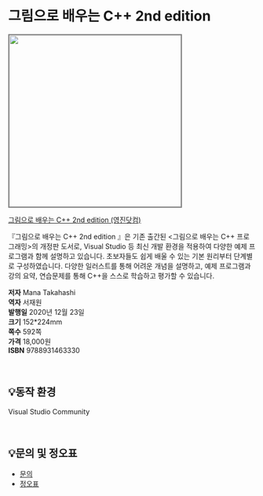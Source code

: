 # 그림으로 배우는 C++ 2nd edition

<img src="https://www.youngjin.com/images/book_cover/9788931463330.jpg" height="350px" style="border: 2px solid grey;">

[그림으로 배우는 C++ 2nd edition
 (영진닷컴)](https://blog.naver.com/ydot/222136238770)

『그림으로 배우는 C++ 2nd edition
』은 기존 출간된 <그림으로 배우는 C++ 프로그래밍>의 개정판 도서로, Visual Studio 등 최신 개발 환경을 적용하여 다양한 예제 프로그램과 함께 설명하고 있습니다. 초보자들도 쉽게 배울 수 있는 기본 원리부터 단계별로 구성하였습니다.
다양한 일러스트를 통해 어려운 개념을 설명하고, 예제 프로그램과 강의 요약, 연습문제를 통해 C++을 스스로 학습하고 평가할 수 있습니다.


**저자** Mana Takahashi  
**역자** 서재원  
**발행일** 2020년 12월 23일  
**크기** 152*224mm   
**쪽수** 592쪽  
**가격** 18,000원  
**ISBN** 9788931463330

<br>

## 💡동작 환경
Visual Studio Community  
 
<br>

## 💡문의 및 정오표
- [문의](mailto:Support@youngjin.com)
- [정오표](https://www.youngjin.com/Artyboard/mboard.asp?strBoardID=errata)
